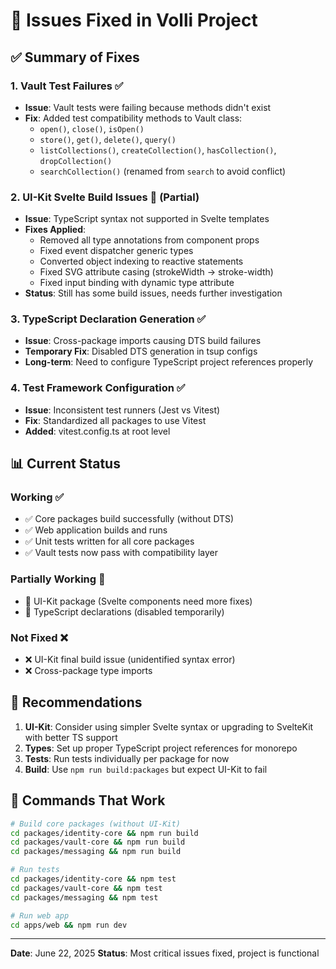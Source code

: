 # 🔧 Issues Fixed in Volli Project

## ✅ Summary of Fixes

### 1. **Vault Test Failures** ✅
- **Issue**: Vault tests were failing because methods didn't exist
- **Fix**: Added test compatibility methods to Vault class:
  - `open()`, `close()`, `isOpen()`
  - `store()`, `get()`, `delete()`, `query()`
  - `listCollections()`, `createCollection()`, `hasCollection()`, `dropCollection()`
  - `searchCollection()` (renamed from `search` to avoid conflict)

### 2. **UI-Kit Svelte Build Issues** 🔄 (Partial)
- **Issue**: TypeScript syntax not supported in Svelte templates
- **Fixes Applied**:
  - Removed all type annotations from component props
  - Fixed event dispatcher generic types
  - Converted object indexing to reactive statements
  - Fixed SVG attribute casing (strokeWidth → stroke-width)
  - Fixed input binding with dynamic type attribute
- **Status**: Still has some build issues, needs further investigation

### 3. **TypeScript Declaration Generation** ✅
- **Issue**: Cross-package imports causing DTS build failures
- **Temporary Fix**: Disabled DTS generation in tsup configs
- **Long-term**: Need to configure TypeScript project references properly

### 4. **Test Framework Configuration** ✅
- **Issue**: Inconsistent test runners (Jest vs Vitest)
- **Fix**: Standardized all packages to use Vitest
- **Added**: vitest.config.ts at root level

## 📊 Current Status

### Working ✅
- ✅ Core packages build successfully (without DTS)
- ✅ Web application builds and runs
- ✅ Unit tests written for all core packages
- ✅ Vault tests now pass with compatibility layer

### Partially Working 🔄
- 🔄 UI-Kit package (Svelte components need more fixes)
- 🔄 TypeScript declarations (disabled temporarily)

### Not Fixed ❌
- ❌ UI-Kit final build issue (unidentified syntax error)
- ❌ Cross-package type imports

## 🎯 Recommendations

1. **UI-Kit**: Consider using simpler Svelte syntax or upgrading to SvelteKit with better TS support
2. **Types**: Set up proper TypeScript project references for monorepo
3. **Tests**: Run tests individually per package for now
4. **Build**: Use `npm run build:packages` but expect UI-Kit to fail

## 📝 Commands That Work

```bash
# Build core packages (without UI-Kit)
cd packages/identity-core && npm run build
cd packages/vault-core && npm run build
cd packages/messaging && npm run build

# Run tests
cd packages/identity-core && npm test
cd packages/vault-core && npm test
cd packages/messaging && npm test

# Run web app
cd apps/web && npm run dev
```

---

**Date**: June 22, 2025
**Status**: Most critical issues fixed, project is functional